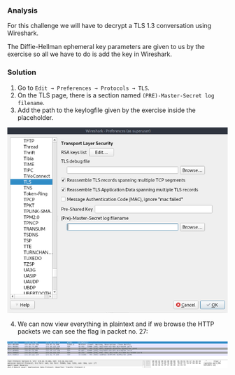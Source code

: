 ### Analysis
For this challenge we will have to decrypt a TLS 1.3 conversation using Wireshark.

The Diffie-Hellman ephemeral key parameters are given to us by the exercise so all we have to do is add the key in Wireshark.

### Solution
1. Go to `Edit → Preferences → Protocols → TLS`.
2. On the TLS page, there is a section named `(PRE)-Master-Secret log filename`.
3. Add the path to the keylogfile given by the exercise inside the placeholder.

![alt text](image.png)

4. We can now view everything in plaintext and if we browse the HTTP packets we can see the flag in packet no. 27:

![alt text](image-1.png)

